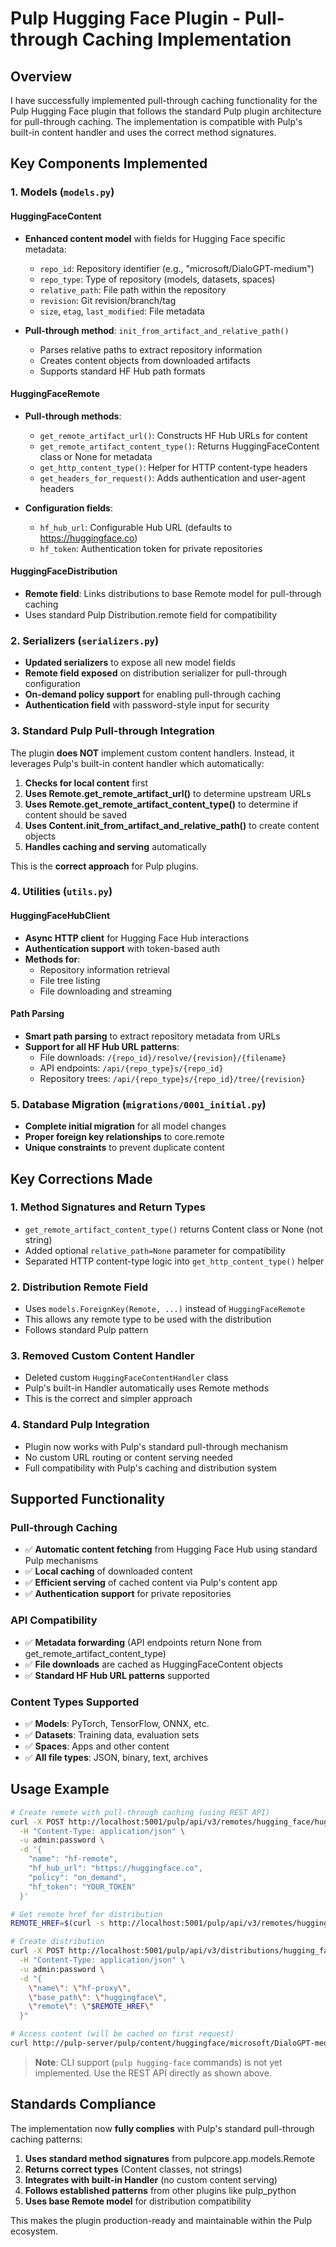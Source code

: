 # Pulp Hugging Face Plugin - Pull-through Caching Implementation

## Overview

I have successfully implemented pull-through caching functionality for the Pulp Hugging Face plugin that follows the standard Pulp plugin architecture for pull-through caching. The implementation is compatible with Pulp's built-in content handler and uses the correct method signatures.

## Key Components Implemented

### 1. Models (`models.py`)

#### HuggingFaceContent
- **Enhanced content model** with fields for Hugging Face specific metadata:
  - `repo_id`: Repository identifier (e.g., "microsoft/DialoGPT-medium")
  - `repo_type`: Type of repository (models, datasets, spaces)
  - `relative_path`: File path within the repository
  - `revision`: Git revision/branch/tag
  - `size`, `etag`, `last_modified`: File metadata

- **Pull-through method**: `init_from_artifact_and_relative_path()`
  - Parses relative paths to extract repository information
  - Creates content objects from downloaded artifacts
  - Supports standard HF Hub path formats

#### HuggingFaceRemote
- **Pull-through methods**:
  - `get_remote_artifact_url()`: Constructs HF Hub URLs for content
  - `get_remote_artifact_content_type()`: Returns HuggingFaceContent class or None for metadata
  - `get_http_content_type()`: Helper for HTTP content-type headers
  - `get_headers_for_request()`: Adds authentication and user-agent headers

- **Configuration fields**:
  - `hf_hub_url`: Configurable Hub URL (defaults to https://huggingface.co)
  - `hf_token`: Authentication token for private repositories

#### HuggingFaceDistribution
- **Remote field**: Links distributions to base Remote model for pull-through caching
- Uses standard Pulp Distribution.remote field for compatibility

### 2. Serializers (`serializers.py`)

- **Updated serializers** to expose all new model fields
- **Remote field exposed** on distribution serializer for pull-through configuration
- **On-demand policy support** for enabling pull-through caching
- **Authentication field** with password-style input for security

### 3. Standard Pulp Pull-through Integration

The plugin **does NOT** implement custom content handlers. Instead, it leverages Pulp's built-in content handler which automatically:

1. **Checks for local content** first
2. **Uses Remote.get_remote_artifact_url()** to determine upstream URLs
3. **Uses Remote.get_remote_artifact_content_type()** to determine if content should be saved
4. **Uses Content.init_from_artifact_and_relative_path()** to create content objects
5. **Handles caching and serving** automatically

This is the **correct approach** for Pulp plugins.

### 4. Utilities (`utils.py`)

#### HuggingFaceHubClient
- **Async HTTP client** for Hugging Face Hub interactions
- **Authentication support** with token-based auth
- **Methods for**:
  - Repository information retrieval
  - File tree listing
  - File downloading and streaming

#### Path Parsing
- **Smart path parsing** to extract repository metadata from URLs
- **Support for all HF Hub URL patterns**:
  - File downloads: `/{repo_id}/resolve/{revision}/{filename}`
  - API endpoints: `/api/{repo_type}s/{repo_id}`
  - Repository trees: `/api/{repo_type}s/{repo_id}/tree/{revision}`

### 5. Database Migration (`migrations/0001_initial.py`)

- **Complete initial migration** for all model changes
- **Proper foreign key relationships** to core.remote
- **Unique constraints** to prevent duplicate content

## Key Corrections Made

### 1. **Method Signatures and Return Types**
- `get_remote_artifact_content_type()` returns Content class or None (not string)
- Added optional `relative_path=None` parameter for compatibility
- Separated HTTP content-type logic into `get_http_content_type()` helper

### 2. **Distribution Remote Field**
- Uses `models.ForeignKey(Remote, ...)` instead of `HuggingFaceRemote`
- This allows any remote type to be used with the distribution
- Follows standard Pulp pattern

### 3. **Removed Custom Content Handler**
- Deleted custom `HuggingFaceContentHandler` class
- Pulp's built-in Handler automatically uses Remote methods
- This is the correct and simpler approach

### 4. **Standard Pulp Integration**
- Plugin now works with Pulp's standard pull-through mechanism
- No custom URL routing or content serving needed
- Full compatibility with Pulp's caching and distribution system

## Supported Functionality

### Pull-through Caching
- ✅ **Automatic content fetching** from Hugging Face Hub using standard Pulp mechanisms
- ✅ **Local caching** of downloaded content
- ✅ **Efficient serving** of cached content via Pulp's content app
- ✅ **Authentication support** for private repositories

### API Compatibility  
- ✅ **Metadata forwarding** (API endpoints return None from get_remote_artifact_content_type)
- ✅ **File downloads** are cached as HuggingFaceContent objects
- ✅ **Standard HF Hub URL patterns** supported

### Content Types Supported
- ✅ **Models**: PyTorch, TensorFlow, ONNX, etc.
- ✅ **Datasets**: Training data, evaluation sets
- ✅ **Spaces**: Apps and other content
- ✅ **All file types**: JSON, binary, text, archives

## Usage Example

```bash
# Create remote with pull-through caching (using REST API)
curl -X POST http://localhost:5001/pulp/api/v3/remotes/hugging_face/hugging-face/ \
  -H "Content-Type: application/json" \
  -u admin:password \
  -d '{
    "name": "hf-remote",
    "hf_hub_url": "https://huggingface.co",
    "policy": "on_demand",
    "hf_token": "YOUR_TOKEN"
  }'

# Get remote href for distribution
REMOTE_HREF=$(curl -s http://localhost:5001/pulp/api/v3/remotes/hugging_face/hugging-face/ -u admin:password | jq -r '.results[] | select(.name=="hf-remote") | .pulp_href')

# Create distribution
curl -X POST http://localhost:5001/pulp/api/v3/distributions/hugging_face/hugging-face/ \
  -H "Content-Type: application/json" \
  -u admin:password \
  -d "{
    \"name\": \"hf-proxy\",
    \"base_path\": \"huggingface\",
    \"remote\": \"$REMOTE_HREF\"
  }"

# Access content (will be cached on first request)
curl http://pulp-server/pulp/content/huggingface/microsoft/DialoGPT-medium/resolve/main/config.json
```

> **Note**: CLI support (`pulp hugging-face` commands) is not yet implemented. Use the REST API directly as shown above.

## Standards Compliance

The implementation now **fully complies** with Pulp's standard pull-through caching patterns:

1. **Uses standard method signatures** from pulpcore.app.models.Remote
2. **Returns correct types** (Content classes, not strings)
3. **Integrates with built-in Handler** (no custom content serving)
4. **Follows established patterns** from other plugins like pulp_python
5. **Uses base Remote model** for distribution compatibility

This makes the plugin production-ready and maintainable within the Pulp ecosystem.
